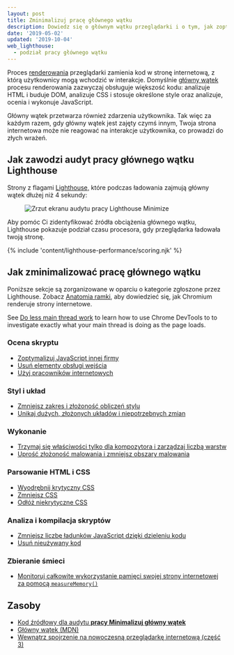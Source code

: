 ```yaml
---
layout: post
title: Zminimalizuj pracę głównego wątku
description: Dowiedz się o głównym wątku przeglądarki i o tym, jak zoptymalizować swoją stronę internetową, aby zmniejszyć obciążenie głównego wątku i poprawić wydajność.
date: '2019-05-02'
updated: '2019-10-04'
web_lighthouse:
  - podział pracy głównego wątku
---
```


Proces [renderowania](https://developers.google.com/web/updates/2018/09/inside-browser-part3) przeglądarki zamienia kod w stronę internetową, z którą użytkownicy mogą wchodzić w interakcje. Domyślnie [główny wątek](https://developer.mozilla.org/en-US/docs/Glossary/Main_thread) procesu renderowania zazwyczaj obsługuje większość kodu: analizuje HTML i buduje DOM, analizuje CSS i stosuje określone style oraz analizuje, ocenia i wykonuje JavaScript.

Główny wątek przetwarza również zdarzenia użytkownika. Tak więc za każdym razem, gdy główny wątek jest zajęty czymś innym, Twoja strona internetowa może nie reagować na interakcje użytkownika, co prowadzi do złych wrażeń.

## Jak zawodzi audyt pracy głównego wątku Lighthouse

Strony z flagami [Lighthouse,](https://developers.google.com/web/tools/lighthouse/) które podczas ładowania zajmują główny wątek dłużej niż 4 sekundy:

<figure class="w-figure"><img class="w-screenshot" src="mainthread-work-breakdown.png" alt="Zrzut ekranu audytu pracy Lighthouse Minimize"></figure>

Aby pomóc Ci zidentyfikować źródła obciążenia głównego wątku, Lighthouse pokazuje podział czasu procesora, gdy przeglądarka ładowała twoją stronę.

{% include 'content/lighthouse-performance/scoring.njk' %}

## Jak zminimalizować pracę głównego wątku

Poniższe sekcje są zorganizowane w oparciu o kategorie zgłoszone przez Lighthouse. Zobacz [Anatomia ramki,](https://aerotwist.com/blog/the-anatomy-of-a-frame/) aby dowiedzieć się, jak Chromium renderuje strony internetowe.

See [Do less main thread work](https://developers.google.com/web/tools/chrome-devtools/speed/get-started#main) to learn how to use Chrome DevTools to to investigate exactly what your main thread is doing as the page loads.

### Ocena skryptu

- [Zoptymalizuj JavaScript innej firmy](/fast/#optimize-your-third-party-resources)
- [Usuń elementy obsługi wejścia](https://developers.google.com/web/fundamentals/performance/rendering/debounce-your-input-handlers)
- [Użyj pracowników internetowych](/off-main-thread/)

### Styl i układ

- [Zmniejsz zakres i złożoność obliczeń stylu](https://developers.google.com/web/fundamentals/performance/rendering/reduce-the-scope-and-complexity-of-style-calculations)
- [Unikaj dużych, złożonych układów i niepotrzebnych zmian](https://developers.google.com/web/fundamentals/performance/rendering/avoid-large-complex-layouts-and-layout-thrashing)

### Wykonanie

- [Trzymaj się właściwości tylko dla kompozytora i zarządzaj liczbą warstw](https://developers.google.com/web/fundamentals/performance/rendering/stick-to-compositor-only-properties-and-manage-layer-count)
- [Uprość złożoność malowania i zmniejsz obszary malowania](https://developers.google.com/web/fundamentals/performance/rendering/simplify-paint-complexity-and-reduce-paint-areas)

### Parsowanie HTML i CSS

- [Wyodrębnij krytyczny CSS](/extract-critical-css/)
- [Zmniejsz CSS](/minify-css/)
- [Odłóż niekrytyczne CSS](/defer-non-critical-css/)

### Analiza i kompilacja skryptów

- [Zmniejsz liczbę ładunków JavaScript dzięki dzieleniu kodu](/reduce-javascript-payloads-with-code-splitting/)
- [Usuń nieużywany kod](/remove-unused-code/)

### Zbieranie śmieci

- [Monitoruj całkowite wykorzystanie pamięci swojej strony internetowej za pomocą `measureMemory()`](/monitor-total-page-memory-usage/)

## Zasoby

- [Kod źródłowy dla audytu **pracy Minimalizuj główny wątek**](https://github.com/GoogleChrome/lighthouse/blob/master/lighthouse-core/audits/mainthread-work-breakdown.js)
- [Główny wątek (MDN)](https://developer.mozilla.org/en-US/docs/Glossary/Main_thread)
- [Wewnątrz spojrzenie na nowoczesną przeglądarkę internetową (część 3)](https://developers.google.com/web/updates/2018/09/inside-browser-part3)
